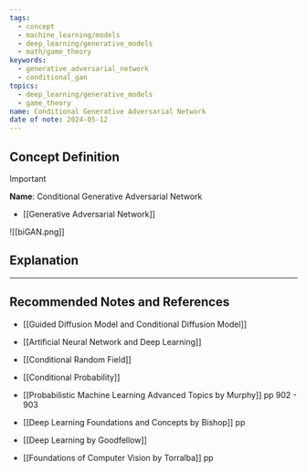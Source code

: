 ```yaml
---
tags:
  - concept
  - machine_learning/models
  - deep_learning/generative_models
  - math/game_theory
keywords:
  - generative_adversarial_network
  - conditional_gan
topics:
  - deep_learning/generative_models
  - game_theory
name: Conditional Generative Adversarial Network
date of note: 2024-05-12
---
```


## Concept Definition

>[!important]
>**Name**: Conditional Generative Adversarial Network



- [[Generative Adversarial Network]]

![[biGAN.png]]

## Explanation








-----------
##  Recommended Notes and References



- [[Guided Diffusion Model and Conditional Diffusion Model]]
- [[Artificial Neural Network and Deep Learning]]


- [[Conditional Random Field]]


- [[Conditional Probability]]


- [[Probabilistic Machine Learning Advanced Topics by Murphy]] pp 902 - 903
- [[Deep Learning Foundations and Concepts by Bishop]] pp 
- [[Deep Learning by Goodfellow]] 
- [[Foundations of Computer Vision by Torralba]] pp